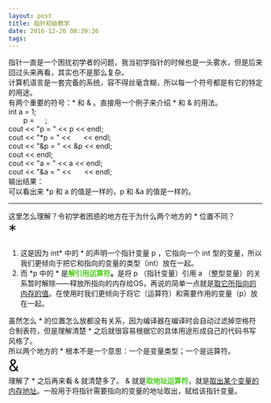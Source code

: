 ```yaml
---
layout: post
title: 指针初级教学
date: 2016-12-26 08:39:26
tags:
---
```



<span></span>
<div><span>指针一直是一个困扰初学者的问题，我当初学指针的时候也是一头雾水，但是后来回过头来再看，其实也不是那么复杂。</span></div>
<div><span>计算机语言是一套完备的系统，容不得丝毫含糊，所以每一个符号都是有它的特定的用途。</span></div>
<div><span>有两个重要的符号：* 和 &amp; 。直接用一个例子来介绍 * 和 &amp; 的用法。</span></div>
<div style="">
<div><span>int a = 1;</span></div>
<div><span><span style="color:#ff00"><strong>int*</strong></span> p = <span style="color:#ff00">
<strong>&amp;a</strong></span>;</span></div>
<div>cout &lt;&lt; &quot;p = &quot; &lt;&lt; p &lt;&lt; endl;</div>
<div>cout &lt;&lt; &quot;*p = &quot; &lt;&lt; <span style="color:#ff00"><strong>*p</strong></span> &lt;&lt; endl;</div>
<div>cout &lt;&lt; &quot;&amp;p = &quot; &lt;&lt; &amp;p &lt;&lt; endl;</div>
<div>cout &lt;&lt; endl;</div>
<div>cout &lt;&lt; &quot;a = &quot; &lt;&lt; a &lt;&lt; endl;</div>
<div>cout &lt;&lt; &quot;&amp;a = &quot; &lt;&lt; <span style="color:#ff00"><strong>&amp;a</strong></span> &lt;&lt; endl;</div>
</div>
<div>输出结果：<img src="" alt=""><img src="file:///C:/Users/jiajie/AppData/Local/Temp/enhtmlclip/无标题.png" alt="" style="height:auto"></div>
<div>可以看出来 <span style="">*p 和 a</span> 的&#20540;是一样的，<span style="">p 和 &amp;a</span> 的&#20540;是一样的。</div>
<div>
<hr>
</div>
<div>这里怎么理解？令初学者困惑的地方在于为什么两个地方的 * 位置不同？</div>
<div><span style="font-size:32px">*</span></div>
<ol>
<li>这是因为 int* 中的 * 的声明一个指针变量 p ，它指向一个 int 型的变量，所以我们更倾向于把它和指向的变量的类型（int）放在一起。</li><li>而 *p 中的 * 是<strong><span style="color:#4dce1d">解引用运算符</span>。</strong>是将 p （指针变量）引用 a （整型变量）的关系暂时解除——释放所指向的内存给OS，再说的简单一点就是<u>取它所指向的内存的&#20540;</u>。在使用时我们更倾向于将它（运算符）和需要作用的变量（p）放在一起。</li></ol>
<div>虽然怎么 * 的位置怎么放都没有关系，因为编译器在编译时会自动过滤掉空&#26684;符合制表符，但是理解清楚 * 之后就很容易根据它的具体用途形成自己的代码书写风&#26684;了。</div>
所以两个地方的 * 根本不是一个意思：一个是变量类型；一个是运算符。
<div><span style="font-size:32px">&amp;</span></div>
<div>理解了 * 之后再来看 &amp; 就清楚多了。 &amp; 就是<span style="color:#4dce1d"><strong>取地址运算符</strong></span>，就是<u>取出某个变量的内存地址</u>。一般用于将指针需要指向的变量的地址取出，赋给该指针变量。</div>

